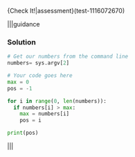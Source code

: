 {Check It!|assessment}(test-1116072670)

|||guidance
### Solution
```python
# Get our numbers from the command line
numbers= sys.argv[2]

# Your code goes here
max = 0
pos = -1

for i in range(0, len(numbers)):
  if numbers[i] > max:
    max = numbers[i]
    pos = i

print(pos)
```
|||
